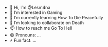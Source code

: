 - 👋 Hi, I’m @Lesm4na
- 👀 I’m interested in Gaming
- 🌱 I’m currently learning How To Die Peacefully
- 💞️ I’m looking to collaborate on Death
- 📫 How to reach me Go To Hell
- 😄 Pronouns: ...
- ⚡ Fun fact: ...

<!---
Lesm4na/Lesm4na is a ✨ special ✨ repository because its `README.md` (this file) appears on your GitHub profile.
You can click the Preview link to take a look at your changes.
--->
